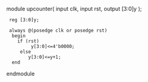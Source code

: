 module upcounter(
    input clk,
    input rst,
    output [3:0]y
    );
	 
	 reg [3:0]y;
	 
	 always @(posedge clk or posedge rst)
	  begin
	    if (rst)
     		 y[3:0]<=4'b0000;
		 else 
		    y[3:0]<=y+1;
	  end

endmodule
